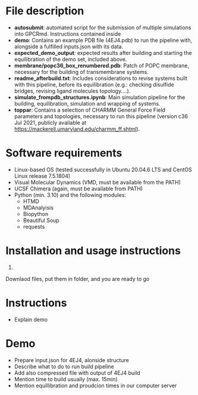 # File description
+ **autosubmit**: automated script for the submission of multiple simulations into GPCRmd. Instructions contained inside
+ **demo**: Contains an example PDB file (4EJ4.pdb) to run the pipeline with, alongside a fulfilled inputs.json with its data. 
+ **expected_demo_output**: expected results after building and starting the equilibration of the demo set, included above.
+ **membrane/popc36_box_renumbered.pdb**: Patch of POPC membrane, necessary for the building of transmembrane systems.
+ **readme_afterbuild.txt**: Includes considerations to revise systems built with this pipeline, before its equilibration (e.g.: checking disulfide bridges, revising ligand molecules topology....).
+ **simulate_frompdb_structures.ipynb**: Main simulation pipeline for the building, equilibration, simulation and wrapping of systems. 
+ **toppar**: Contains a selection of CHARMM General Force Field parameters and topologies, necessary to run this pipeline (version c36 Jul 2021, publicly available at https://mackerell.umaryland.edu/charmm_ff.shtml).

# Software requirements
+ Linux-based OS (tested successfully in Ubuntu 20.04.6 LTS and CentOS Linux release 7.5.1804) 
+ Visual Molecular Dynamics (VMD, must be available from the PATH)
+ UCSF Chimera (again, must be available from PATH)
+ Python (min. 3.10) and the following modules:
  + HTMD
  + MDAnalyisis
  + Biopython
  + Beautiful Soup
  + requests

# Installation and usage instructions
1. 
Downlaod files, put them in folder, and you are ready to go

# Instructions
+ Explain demo 

# Demo
+ Prepare input.json for 4EJ4, alonside structure
+ Describe what to do to run build pipeline
+ Add also compressed file with output of 4EJ4 build
+ Mention time to build usually (max. 15min)
+ Mention equillibration and proudcion times in our computer server
